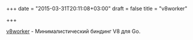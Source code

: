 +++
date = "2015-03-31T20:11:08+03:00"
draft = false
title = "v8worker"

+++

<p><a href="https://github.com/ry/v8worker">v8worker</a>&nbsp;- Минималистический биндинг V8 для Go.</p>

